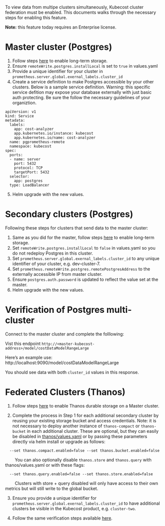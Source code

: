 To view data from multipe clusters simultaneously, Kubecost cluster federation must be enabled. 
This documents walks through the necessary steps for enabling this feature.


**Note:** this feature today requires an Enterprise license.

# Master cluster (Postgres)

1. Follow steps [here](long-term-storage.md) to enable long-term storage.
2. Ensure `remoteWrite.postgres.installLocal` is set to `true` in values.yaml 
3. Provide a unique identifier for your cluster in `prometheus.server.global.exernal_labels.cluster_id`
4. Create a service definition to make Postgres accessible by your other clusters. Below is a sample service definition. 
Warning: this specific service defition may expose your database externally with just basic auth protecting. 
Be sure the follow the necessary guidelines of your organiztion. 

```
apiVersion: v1
kind: Service
metadata:
  labels:
    app: cost-analyzer
    app.kubernetes.io/instance: kubecost
    app.kubernetes.io/name: cost-analyzer
  name: pgprometheus-remote
  namespace: kubecost
spec:
  ports:
  - name: server
    port: 5432
    protocol: TCP
    targetPort: 5432
  selector:
    app: postgres
  type: LoadBalancer
```
5. Helm upgrade with the new values.

# Secondary clusters (Postgres)

Following these steps for clusters that send data to the master cluster: 

1. Same as you did for the master, follow steps [here](long-term-storage.md) to enable long-term storage.
2. Set `remoteWrite.postgres.installLocal` to `false` in values.yaml so you do not redeploy Postgres in this cluster. 
3. Set `prometheus.server.global.exernal_labels.cluster_id` to any unique identifier of your cluster, e.g. dev-cluster-7.
4. Set `prometheus.remoteWrite.postgres.remotePostgresAddress` to the externally accessible IP from master cluster.
5. Ensure `postgres.auth.password` is updated to reflect the value set at the master.
6. Helm upgrade with the new values.

# Verification of Postgres multi-cluster

Connect to the master cluster and complete the folllowing:

Vist this endpoint `http://<master-kubecost-address>/model/costDataModelRangeLarge`

Here’s an example use: http://localhost:9090/model/costDataModelRangeLarge

You should see data with both `cluster_id` values in this response.


# Federated Clusters (Thanos)

1. Follow steps [here](long-term-storage.md#option-b-out-of-cluster-storage-thanos) to enable Thanos durable storage on a Master cluster.

2. Complete the process in Step 1 for each additional secondary cluster by reusing your existing storage bucket and access credentials. Note: it is not necessary to deploy another instance of `thanos-compact` or `thanos-bucket` in each additional cluster. These are optional, but they can easily be disabled in [thanos/values.yaml](https://github.com/kubecost/cost-analyzer-helm-chart/blob/master/cost-analyzer/charts/thanos/values.yaml) or by passing these parameters directly via helm install or upgrade as follows:  

```
  --set thanos.compact.enabled=false --set thanos.bucket.enabled=false
```

&nbsp;&nbsp;&nbsp;&nbsp;&nbsp;&nbsp;&nbsp;
You can also optionally disable `thanos.store` and `thanos.query` with thanos/values.yaml or with these flags:  

```
  --set thanos.query.enabled=false --set thanos.store.enabled=false
```

&nbsp;&nbsp;&nbsp;&nbsp;&nbsp;&nbsp;&nbsp;
Clusters with store + query disabled will only have access to their own metrics but will still write to the global bucket.   

3. Ensure you provide a unique identifier for `prometheus.server.global.exernal_labels.cluster_id` to have additional clusters be visible in the Kubecost product, e.g. `cluster-two`.

4. Follow the same verification steps available [here](long-term-storage.md#verify-thanos).
